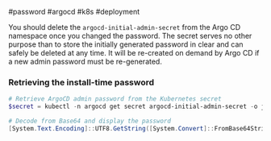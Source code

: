 #password #argocd #k8s #deployment 

You should delete the `argocd-initial-admin-secret` from the Argo CD namespace once you changed the password. The secret serves no other purpose than to store the initially generated password in clear and can safely be deleted at any time. It will be re-created on demand by Argo CD if a new admin password must be re-generated.

### Retrieving the install-time password

``` powershell
# Retrieve ArgoCD admin password from the Kubernetes secret
$secret = kubectl -n argocd get secret argocd-initial-admin-secret -o jsonpath="{.data.password}"

# Decode from Base64 and display the password
[System.Text.Encoding]::UTF8.GetString([System.Convert]::FromBase64String($secret))
```